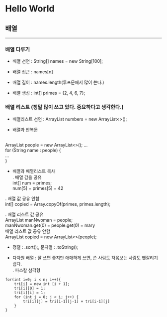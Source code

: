 # Hello World
## 배열
---
### 배열 다루기
- 배열 선언 : String[] names = new String[100];

- 배열 접근 : names[n]
- 배열 길이 : names.length(루프문에서 많이 쓴다.)
- 배열 생성 : int[] primes = {2, 4, 6, 7};

### 배열 리스트 (정말 많이 쓰고 있다. 중요하다고 생각한다.)
- 배열리스트 선언 : ArrayList<Integer> numbers = new ArrayList<>();

- 배열과 반복문
<br>
ArrayList<String> people = new ArrayList<>();
...<br>
for (String name : people) {<br>
    ...<br>
}

- 배열과 배열리스트 복사<br>
. 배열 값을 공유<br>
int[] num = primes;<br>
num[5] = primes[5] = 42 <br>

. 배열 값 공유 안함<br>
int[] copied = Array.copyOf(primes, primes.length);<br>

. 배열 리스트 값 공유<br>
ArrayList<String> manNwoman = people;<br>
manNwoman.get(0) = people.get(0) = mary<br>
배열 리스트 값 공유 안함<br>
ArrayList<String> copied = new ArrayList<>(people);<br>

- 정렬 : .sort();, 문자열 : .toString();<br>

- 다차원 배열 : 잘 쓰면 좋지만 애매하게 쓰면, 쓴 사람도 처음보는 사람도 헷갈리기 쉽다.<br>
. 파스칼 삼각형
<pre><code>for(int i=0; i < n; i++){
    tri[i] = new int [i + 1];
    tri[i][0] = 1;
    tri[i][i] = 1;
    for (int j = 0; j < i; j++) {
        tri[i][j] = tri[i-1][j-1] + tri[i-1][j]
    }
}</code></pre>




